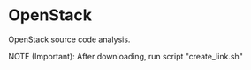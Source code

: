 OpenStack
=========

OpenStack source code analysis.

NOTE (Important): After downloading, run script "create_link.sh"

